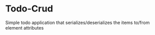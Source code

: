 # Todo-Crud
Simple todo application that serializes/deserializes the items to/from element attributes

